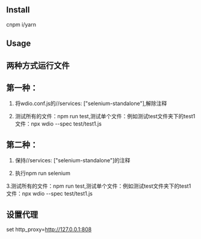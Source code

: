## Install

cnpm i/yarn

## Usage

## 两种方式运行文件
## 第一种：

1. 将wdio.conf.js的//services: ["selenium-standalone"],解除注释

2. 测试所有的文件：npm run test,测试单个文件：例如测试test文件夹下的test1文件：npx wdio --spec test/test1.js

## 第二种：

1. 保持//services: ["selenium-standalone"]的注释

2. 执行npm run selenium

3.测试所有的文件：npm run test,测试单个文件：例如测试test文件夹下的test1文件：npx wdio --spec test/test1.js

## 设置代理

set http_proxy=http://127.0.0.1:808
